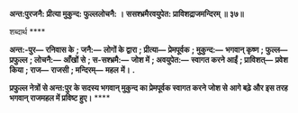 **अन्त:पुरजनै: प्रीत्या मुकुन्द: फुल्ललोचनै: ।** **ससश्भ्रमैरवयुपेत: प्राविशद्राजमन्दिरम् ॥ ३७॥** 

शब्दार्थ **** 

**अन्त:-पुर—** **रनिवास के** **; जनै:—** **लोगों के द्वारा** **; प्रीत्या—** **प्रेमपूर्वक** **; मुकुन्द:—** **भगवान् कृष्ण** **; फुल्ल—** **प्रफुल्ल** **; लोचनै:—** **आँखों से** **; स-सश्भ्रमै:—** **जोश में** **; अवयुपेत:—** **स्वागत करने आईं** **; प्राविशत्—** **प्रवेश किया** **; राज—** **राजसी** **; मन्दिरम्—** **महल** **में।** **.** 

**प्रफुल्ल नेत्रों से अन्त:पुर के सदस्य भगवान् मुकुन्द का प्रेमपूर्वक स्वागत करने जोश से** **आगे बढ़े और इस तरह भगवान् राजमहल में प्रविष्ट हुए।** **** 